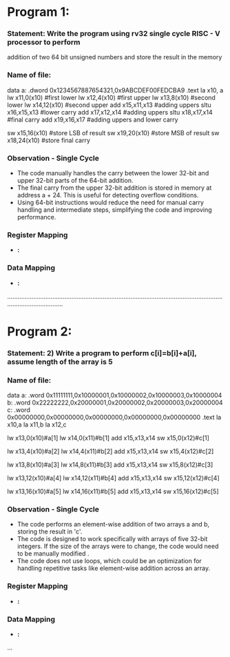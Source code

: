 # Program 1: 
### Statement: Write the program using rv32 single cycle RISC - V processor to perform 
addition of two 64 bit unsigned numbers and store the result in the memory

### Name of file:
data
a: .dword 0x1234567887654321,0x9ABCDEF00FEDCBA9
.text
la x10, a
lw x11,0(x10) #first lower
lw x12,4(x10) #first upper
lw x13,8(x10) #second lower
lw x14,12(x10) #second upper
add x15,x11,x13 #adding uppers
sltu x16,x15,x13 #lower carry
add x17,x12,x14 #adding uppers
sltu x18,x17,x14 #final carry
add x19,x16,x17 #adding uppers and lower carry

sw x15,16(x10) #store LSB of result
sw x19,20(x10) #store MSB of result
sw x18,24(x10) #store final carry



### Observation - Single Cycle
- The code manually handles the carry between the lower 32-bit and upper 32-bit parts of the 64-bit addition.
- The final carry from the upper 32-bit addition is stored in memory at address a + 24. This is useful for detecting overflow conditions. 
- Using 64-bit instructions would reduce the need for manual carry handling and intermediate steps, simplifying the code and improving performance.

### Register Mapping
- **<Register Number Used>:** <Value stored>

### Data Mapping
- **<Memory Address>:** <Value stored>


............................................................................................................................................................

# Program 2: 
### Statement: 2)	Write a program to perform c[i]=b[i]+a[i], assume length of the array is 5 

### Name of file:
data
a: .word 0x11111111,0x10000001,0x10000002,0x10000003,0x10000004
b: .word 0x22222222,0x20000001,0x20000002,0x20000003,0x20000004
c: .word 0x00000000,0x00000000,0x00000000,0x00000000,0x00000000
.text
la x10,a
la x11,b
la x12,c

lw x13,0(x10)#a[1]
lw x14,0(x11)#b[1]
add x15,x13,x14
sw x15,0(x12)#c[1]

lw x13,4(x10)#a[2]
lw x14,4(x11)#b[2]
add x15,x13,x14
sw x15,4(x12)#c[2]

lw x13,8(x10)#a[3]
lw x14,8(x11)#b[3]
add x15,x13,x14
sw x15,8(x12)#c[3]

lw x13,12(x10)#a[4]
lw x14,12(x11)#b[4]
add x15,x13,x14
sw x15,12(x12)#c[4]

lw x13,16(x10)#a[5]
lw x14,16(x11)#b[5]
add x15,x13,x14
sw x15,16(x12)#c[5]



### Observation - Single Cycle
- The code performs an element-wise addition of two arrays a and b, storing the result in 'c'.
- The code is designed to work specifically with arrays of five 32-bit integers. If the size of the arrays were to change, the code would need to be manually modified .
- The code does not use loops, which could be an optimization for handling repetitive tasks like element-wise addition across an array. 

### Register Mapping
- **<Register Number Used>:** <Value stored>

### Data Mapping
- **<Memory Address>:** <Value stored>

...
